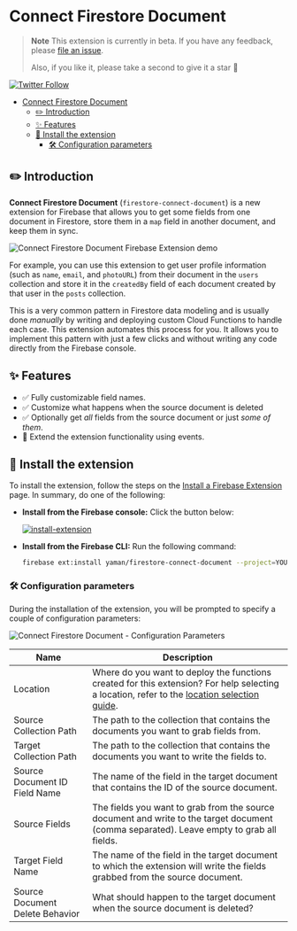 # Connect Firestore Document

> **Note** This extension is currently in beta. If you have any feedback, please [file an issue](https://github.com/yamankatby/firestore-connect-document/issues/new).
>
> Also, if you like it, please take a second to give it a star 🌟

[![Twitter Follow](https://img.shields.io/twitter/follow/yamankatby?style=social)](https://twitter.com/intent/follow?screen_name=yamankatby)

- [Connect Firestore Document](#connect-firestore-document)
  - [✏️ Introduction](#️-introduction)
  - [✨ Features](#-features)
  - [🧩 Install the extension](#-install-the-extension)
    - [🛠️ Configuration parameters](#️-configuration-parameters)

## ✏️ Introduction

**Connect Firestore Document** (`firestore-connect-document`) is a new extension for Firebase that allows you to get some fields from one document in Firestore, store them in a `map` field in another document, and keep them in sync.

![Connect Firestore Document Firebase Extension demo](https://user-images.githubusercontent.com/35961879/201526571-b0106cb1-36f4-4a46-9b96-0d96e5aca39a.gif)

For example, you can use this extension to get user profile information (such as `name`, `email`, and `photoURL`) from their document in the `users` collection and store it in the `createdBy` field of each document created by that user in the `posts` collection.

This is a very common pattern in Firestore data modeling and is usually done _manually_ by writing and deploying custom Cloud Functions to handle each case. This extension automates this process for you. It allows you to implement this pattern with just a few clicks and without writing any code directly from the Firebase console.

## ✨ Features

- ✅ Fully customizable field names.
- ✅ Customize what happens when the source document is deleted
- ✅ Optionally get _all_ fields from the source document or just _some of them_.
- 🚧 Extend the extension functionality using events.

## 🧩 Install the extension

To install the extension, follow the steps on the [Install a Firebase Extension](https://firebase.google.com/docs/extensions/install-extensions) page. In summary, do one of the following:

- **Install from the Firebase console:** Click the button below:

  [![install-extension](https://user-images.githubusercontent.com/35961879/201528504-4e99bfc7-8691-4151-b63d-0511097d7c18.png)](https://console.firebase.google.com/project/_/extensions/install?ref=yaman/firestore-connect-document)

- **Install from the Firebase CLI:** Run the following command:

  ```bash
  firebase ext:install yaman/firestore-connect-document --project=YOUR_PROJECT_ID
  ```

### 🛠️ Configuration parameters

During the installation of the extension, you will be prompted to specify a couple of configuration parameters:

![Connect Firestore Document - Configuration Parameters](https://user-images.githubusercontent.com/35961879/201632903-b4e24631-0fda-47b5-8557-667148cf9b84.png)


| Name                            | Description                                                                                                                                                                                         |
|---------------------------------|-----------------------------------------------------------------------------------------------------------------------------------------------------------------------------------------------------|
| Location                        | Where do you want to deploy the functions created for this extension? For help selecting a location, refer to the [location selection guide](https://firebase.google.com/docs/functions/locations). |
| Source Collection Path          | The path to the collection that contains the documents you want to grab fields from.                                                                                                                |
| Target Collection Path          | The path to the collection that contains the documents you want to write the fields to.                                                                                                             |
| Source Document ID Field Name   | The name of the field in the target document that contains the ID of the source document.                                                                                                           |
| Source Fields                   | The fields you want to grab from the source document and write to the target document (comma separated). Leave empty to grab all fields.                                                            |
| Target Field Name               | The name of the field in the target document to which the extension will write the fields grabbed from the source document.                                                                         |
| Source Document Delete Behavior | What should happen to the target document when the source document is deleted?                                                                                                                      |
